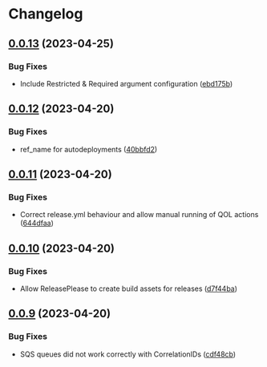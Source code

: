 # Changelog

## [0.0.13](https://github.com/furan917/MageComm/compare/v0.0.12...v0.0.13) (2023-04-25)


### Bug Fixes

* Include Restricted & Required argument configuration ([ebd175b](https://github.com/furan917/MageComm/commit/ebd175b51bb53367aabb0712409d0ea7bb9ed110))

## [0.0.12](https://github.com/furan917/MageComm/compare/v0.0.11...v0.0.12) (2023-04-20)


### Bug Fixes

* ref_name for autodeployments ([40bbfd2](https://github.com/furan917/MageComm/commit/40bbfd22e0faa01e5384140107b3ce61cf8da6e7))

## [0.0.11](https://github.com/furan917/MageComm/compare/v0.0.10...v0.0.11) (2023-04-20)


### Bug Fixes

* Correct release.yml behaviour and allow manual running of QOL actions ([644dfaa](https://github.com/furan917/MageComm/commit/644dfaa666385c967709cd61c8ba75ae5d2bfe13))

## [0.0.10](https://github.com/furan917/MageComm/compare/v0.0.9...v0.0.10) (2023-04-20)


### Bug Fixes

* Allow ReleasePlease to create build assets for releases ([d7f44ba](https://github.com/furan917/MageComm/commit/d7f44bac257e32dbd280750261119c277e961ff8))

## [0.0.9](https://github.com/furan917/MageComm/compare/v0.0.8...v0.0.9) (2023-04-20)


### Bug Fixes

* SQS queues did not work correctly with CorrelationIDs ([cdf48cb](https://github.com/furan917/MageComm/commit/cdf48cbe93157ad97da9e0cce8377005a80fc591))
